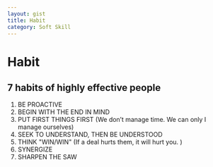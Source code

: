 ```yaml
---
layout: gist
title: Habit
category: Soft Skill
---
```


# Habit

## 7 habits of highly effective people

1. BE PROACTIVE 
2. BEGIN WITH THE END IN MIND
3. PUT FIRST THINGS FIRST (We don’t manage time. We can only I manage ourselves)
4. SEEK TO UNDERSTAND, THEN BE UNDERSTOOD
5. THINK "WIN/WIN" (If a deal hurts them, it will hurt you. )
6. SYNERGIZE 
7. SHARPEN THE SAW
